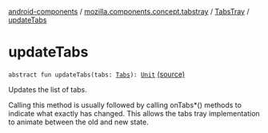 [android-components](../../index.md) / [mozilla.components.concept.tabstray](../index.md) / [TabsTray](index.md) / [updateTabs](./update-tabs.md)

# updateTabs

`abstract fun updateTabs(tabs: `[`Tabs`](../-tabs/index.md)`): `[`Unit`](https://kotlinlang.org/api/latest/jvm/stdlib/kotlin/-unit/index.html) [(source)](https://github.com/mozilla-mobile/android-components/blob/master/components/concept/tabstray/src/main/java/mozilla/components/concept/tabstray/TabsTray.kt#L41)

Updates the list of tabs.

Calling this method is usually followed by calling onTabs*() methods to indicate what
exactly has changed. This allows the tabs tray implementation to animate between the old and
new state.

